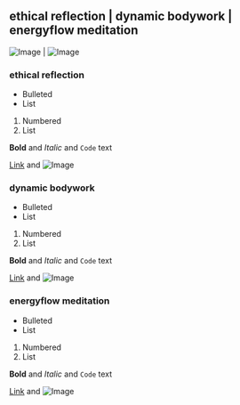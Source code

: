 ## ethical reflection | dynamic bodywork | energyflow meditation

![Image](https://upload.wikimedia.org/wikipedia/commons/e/e6/Raja_vajrasana.jpg) | ![Image](https://upload.wikimedia.org/wikipedia/commons/e/e6/Raja_vajrasana.jpg)

### ethical reflection

- Bulleted
- List

1. Numbered
2. List

**Bold** and _Italic_ and `Code` text

[Link](https://upload.wikimedia.org/wikipedia/commons/4/43/Google_Deep_Dream_Image_%2819926204302%29.jpg) and ![Image](https://upload.wikimedia.org/wikipedia/commons/4/43/Google_Deep_Dream_Image_%2819926204302%29.jpg)

### dynamic bodywork

- Bulleted
- List

1. Numbered
2. List

**Bold** and _Italic_ and `Code` text

[Link](url) and ![Image](src)

### energyflow meditation

- Bulleted
- List

1. Numbered
2. List

**Bold** and _Italic_ and `Code` text

[Link](url) and ![Image](src)
